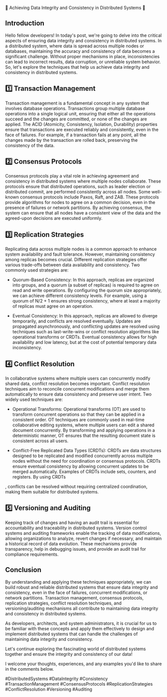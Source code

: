 🌟 Achieving Data Integrity and Consistency in Distributed Systems 🌟

## Introduction
Hello fellow developers! In today's post, we're going to delve into the critical aspects of ensuring data integrity and consistency in distributed systems. In a distributed system, where data is spread across multiple nodes or databases, maintaining the accuracy and consistency of data becomes a significant challenge. Without proper mechanisms in place, inconsistencies can lead to incorrect results, data corruption, or unreliable system behavior. So, let's explore the techniques that help us achieve data integrity and consistency in distributed systems.

## 1️⃣ Transaction Management
Transaction management is a fundamental concept in any system that involves database operations. Transactions group multiple database operations into a single logical unit, ensuring that either all the operations succeed and the changes are committed, or none of the changes are applied. The ACID (Atomicity, Consistency, Isolation, Durability) properties ensure that transactions are executed reliably and consistently, even in the face of failures. For example, if a transaction fails at any point, all the changes made by the transaction are rolled back, preserving the consistency of the data.

## 2️⃣ Consensus Protocols
Consensus protocols play a vital role in achieving agreement and consistency in distributed systems where multiple nodes collaborate. These protocols ensure that distributed operations, such as leader election or distributed commit, are performed consistently across all nodes. Some well-known consensus protocols include Paxos, Raft, and ZAB. These protocols provide algorithms for nodes to agree on a common decision, even in the presence of failures or network partitions. By achieving consensus, the system can ensure that all nodes have a consistent view of the data and the agreed-upon decisions are executed uniformly.

## 3️⃣ Replication Strategies
Replicating data across multiple nodes is a common approach to enhance system availability and fault tolerance. However, maintaining consistency among replicas becomes crucial. Different replication strategies offer various trade-offs between data availability and consistency. Two commonly used strategies are:

- Quorum-Based Consistency: In this approach, replicas are organized into groups, and a quorum (a subset of replicas) is required to agree on read and write operations. By configuring the quorum size appropriately, we can achieve different consistency levels. For example, using a quorum of N/2 + 1 ensures strong consistency, where at least a majority of replicas must agree on an operation.
  
- Eventual Consistency: In this approach, replicas are allowed to diverge temporarily, and conflicts are resolved eventually. Updates are propagated asynchronously, and conflicting updates are resolved using techniques such as last-write-wins or conflict resolution algorithms like operational transforms or CRDTs. Eventual consistency allows for high availability and low latency, but at the cost of potential temporary data inconsistency.

## 4️⃣ Conflict Resolution
In collaborative systems where multiple users can concurrently modify shared data, conflict resolution becomes important. Conflict resolution techniques aim to reconcile concurrent modifications and merge them automatically to ensure data consistency and preserve user intent. Two widely used techniques are:

- Operational Transforms: Operational transforms (OT) are used to transform concurrent operations so that they can be applied in a consistent order. OT techniques are commonly used in real-time collaborative editing systems, where multiple users can edit a shared document concurrently. By transforming and applying operations in a deterministic manner, OT ensures that the resulting document state is consistent across all users.

- Conflict-Free Replicated Data Types (CRDTs): CRDTs are data structures designed to be replicated and modified concurrently across multiple nodes without the need for coordination or consensus protocols. CRDTs ensure eventual consistency by allowing concurrent updates to be merged automatically. Examples of CRDTs include sets, counters, and registers. By using CRDTs

, conflicts can be resolved without requiring centralized coordination, making them suitable for distributed systems.

## 5️⃣ Versioning and Auditing
Keeping track of changes and having an audit trail is essential for accountability and traceability in distributed systems. Version control systems and auditing frameworks enable the tracking of data modifications, allowing organizations to analyze, revert changes if necessary, and maintain a historical record of data evolution. These mechanisms provide transparency, help in debugging issues, and provide an audit trail for compliance requirements.

## Conclusion
By understanding and applying these techniques appropriately, we can build robust and reliable distributed systems that ensure data integrity and consistency, even in the face of failures, concurrent modifications, or network partitions. Transaction management, consensus protocols, replication strategies, conflict resolution techniques, and versioning/auditing mechanisms all contribute to maintaining data integrity and consistency in distributed systems.

As developers, architects, and system administrators, it is crucial for us to be familiar with these concepts and apply them effectively to design and implement distributed systems that can handle the challenges of maintaining data integrity and consistency.

Let's continue exploring the fascinating world of distributed systems together and ensure the integrity and consistency of our data!

I welcome your thoughts, experiences, and any examples you'd like to share in the comments below.

#DistributedSystems #DataIntegrity #Consistency #TransactionManagement #ConsensusProtocols #ReplicationStrategies #ConflictResolution #Versioning #Auditing
